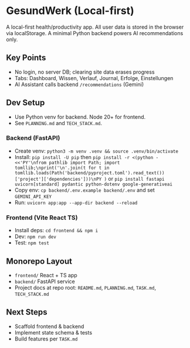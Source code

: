 # GesundWerk (Local-first)

A local-first health/productivity app. All user data is stored in the browser via localStorage. A minimal Python backend powers AI recommendations only.

## Key Points
- No login, no server DB; clearing site data erases progress
- Tabs: Dashboard, Wissen, Verlauf, Journal, Erfolge, Einstellungen
- AI Assistant calls backend `/recommendations` (Gemini)

## Dev Setup
- Use Python venv for backend. Node 20+ for frontend.
- See `PLANNING.md` and `TECH_STACK.md`.

### Backend (FastAPI)
- Create venv: `python3 -m venv .venv && source .venv/bin/activate`
- Install: `pip install -U pip` then `pip install -r <(python - <<'PY'\nfrom pathlib import Path; import tomllib;\nprint('\n'.join(t for t in tomllib.loads(Path('backend/pyproject.toml').read_text())['project']['dependencies']))\nPY
)` or `pip install fastapi uvicorn[standard] pydantic python-dotenv google-generativeai`
- Copy env: `cp backend/.env.example backend/.env` and set `GEMINI_API_KEY`
- Run: `uvicorn app:app --app-dir backend --reload`

### Frontend (Vite React TS)
- Install deps: `cd frontend && npm i`
- Dev: `npm run dev`
- Test: `npm test`

## Monorepo Layout
- `frontend/` React + TS app
- `backend/` FastAPI service
- Project docs at repo root: `README.md`, `PLANNING.md`, `TASK.md`, `TECH_STACK.md`

## Next Steps
- Scaffold frontend & backend
- Implement state schema & tests
- Build features per `TASK.md`